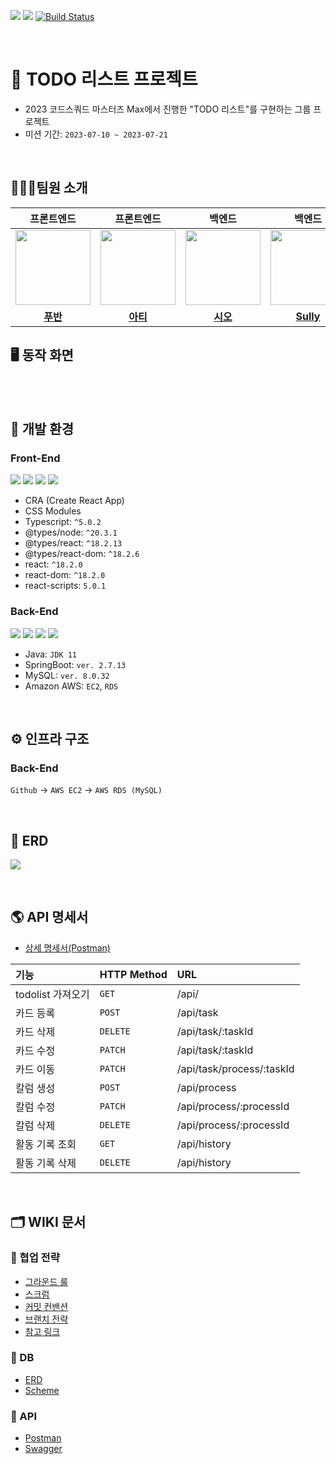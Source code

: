 
![](https://img.shields.io/badge/Last_Upadate-2023--07--20-blue)
![](https://img.shields.io/badge/Sprint-2-green)
[![Build Status](https://img.shields.io/endpoint.svg?url=https%3A%2F%2Factions-badge.atrox.dev%2F%2Fcodesquad-gwanaksan%2Fkiosk-max%2Fbadge%3Fref%3Ddev&style=flat)](https://actions-badge.atrox.dev//codesquad-gwanaksan/kiosk-max/goto?ref=dev)

<br/>

# 📜 TODO 리스트 프로젝트
- 2023 코드스쿼드 마스터즈 Max에서 진행한 "TODO 리스트"를 구현하는 그룹 프로젝트
- 미션 기간: `2023-07-10 ~ 2023-07-21`

<br/>

## 🧑🏻‍💻팀원 소개
|                                                    프론트엔드                                                    |                                                    프론트엔드                                                    |                                                          백엔드                                                          |                                                       백엔드                                                       |                                                      백엔드                                                      |                                                       백엔드                                                       |
|:-----------------------------------------------------------------------------------------------------------:|:-----------------------------------------------------------------------------------------------------------:|:---------------------------------------------------------------------------------------------------------------------:|:---------------------------------------------------------------------------------------------------------------:|:-------------------------------------------------------------------------------------------------------------:|:---------------------------------------------------------------------------------------------------------------:|
| <a href="https://github.com/gunoc"><img src = "https://avatars.githubusercontent.com/gunoc" width="120px;"> | <a href="https://github.com/lolWK"><img src = "https://avatars.githubusercontent.com/lolWK" width="120px;"> | <a href="https://github.com/chunghye98"><img src = "https://avatars.githubusercontent.com/chunghye98" width="120px;"> | <a href="https://github.com/won4885"><img src = "https://avatars.githubusercontent.com/won4885" width="120px;"> | <a href="https://github.com/sudago"><img src = "https://avatars.githubusercontent.com/sudago" width="120px;"> | <a href="https://github.com/CDBchan"><img src = "https://avatars.githubusercontent.com/CDBchan" width="120px;"> |                                         |                                         |
|                                     [**푸반**](https://github.com/gunoc)                                      |                                     [**아티**](https://github.com/lolWK)                                      |                                        [**시오**](https://github.com/chunghye98)                                        |                                     [**Sully**](https://github.com/won4885)                                     |                                      [**지안**](https://github.com/sudago)                                      |                                    [**Charile**](https://github.com/CDBchan)                                    |


## 🖥️ 동작 화면


<br/>

<br/>

## 🔧️ 개발 환경
### Front-End

![](https://img.shields.io/badge/-ReactJs-61DAFB?logo=react&logoColor=white&style=flat)
![](https://img.shields.io/badge/css-1572B6?style=for-the-badge&logo=css3&logoColor=white&style=flat)
![](https://camo.githubusercontent.com/a91f29fbfde227665b0cd5a447c0b035180e8a285bfef1ec8d91c8ba80fcaa20/68747470733a2f2f696d672e736869656c64732e696f2f62616467652f547970657363726970742d3331373843363f7374796c653d666c6174266c6f676f3d54797065536372697074266c6f676f436f6c6f723d7768697465)
![](https://camo.githubusercontent.com/e3883202fdd9cb44fd6a62f35730342d5cd477c3d76a2140aa38aa87eac6b224/68747470733a2f2f696d672e736869656c64732e696f2f62616467652f2d56697375616c25323053747564696f253230436f64652d3030374143433f7374796c653d666c6174266c6f676f3d56697375616c25323053747564696f253230436f6465266c6f676f436f6c6f723d7768697465)

- CRA (Create React App)
- CSS Modules
- Typescript: `^5.0.2`
- @types/node: `^20.3.1`
- @types/react: `^18.2.13`
- @types/react-dom: `^18.2.6`
- react: `^18.2.0`
- react-dom: `^18.2.0`
- react-scripts: `5.0.1`

### Back-End
![](https://img.shields.io/badge/Java-007396?style=flat&logo=Java&logoColor=white)
![](https://img.shields.io/badge/SpringBoot-6DB33F?style=flat&logo=SpringBoot&logoColor=white)
![](https://img.shields.io/badge/MySQL-4479A1?style=flat&logo=MySQL&logoColor=white)
![](https://img.shields.io/badge/Amazon_AWS-232F3E?style=flat&logo=amazonaws)

- Java: `JDK 11`
- SpringBoot: `ver. 2.7.13`
- MySQL: `ver. 8.0.32`
- Amazon AWS: `EC2`, `RDS`

<br/>

## ⚙️ 인프라 구조
### Back-End
`Github` -> `AWS EC2` -> `AWS RDS (MySQL)`

<br/>

## 💾 ERD
![](https://user-images.githubusercontent.com/62871026/254807800-fa460514-f837-4734-aba7-64251e7d6682.png)

<br/>

## 🌎 API 명세서
- [상세 명세서(Postman)](https://documenter.getpostman.com/view/26597299/2s946bAu7a)

| 기능            | HTTP Method | URL                       |
|:--------------|:------------|:--------------------------|
| todolist 가져오기 | `GET`       | /api/                     |
| 카드 등록         | `POST`      | /api/task                 |
| 카드 삭제         | `DELETE`    | /api/task/:taskId         |
| 카드 수정         | `PATCH`     | /api/task/:taskId         |
| 카드 이동         | `PATCH`     | /api/task/process/:taskId |
| 칼럼 생성         | `POST`      | /api/process              |
| 칼럼 수정         | `PATCH`     | /api/process/:processId   |
| 칼럼 삭제         | `DELETE`    | /api/process/:processId   |
| 활동 기록 조회      | `GET`       | /api/history              |
| 활동 기록 삭제      | `DELETE`    | /api/history              |

<br/>

## 🗂️ WIKI 문서
### 🤝 협업 전략
- [그라운드 룰](https://github.com/masters2023-2nd-project-traveler/todo-max/wiki/%EA%B7%B8%EB%9D%BC%EC%9A%B4%EB%93%9C-%EB%A3%B0)
- [스크럼](https://github.com/masters2023-2nd-project-traveler/todo-max/wiki/%EC%8A%A4%ED%81%AC%EB%9F%BC)
- [커밋 컨밴션](https://github.com/masters2023-2nd-project-traveler/todo-max/wiki/%EC%BB%A4%EB%B0%8B-%EC%BB%A8%EB%B0%B4%EC%85%98)
- [브랜치 전략](https://github.com/masters2023-2nd-project-traveler/todo-max/wiki/%EB%B8%8C%EB%9E%9C%EC%B9%98-%EC%A0%84%EB%9E%B5)
- [참고 링크](https://github.com/masters2023-2nd-project-traveler/todo-max/wiki/%EC%B0%B8%EA%B3%A0-%EB%A7%81%ED%81%AC)

### 💾 DB
- [ERD](https://github.com/masters2023-2nd-project-traveler/todo-max/wiki/ERD)
- [Scheme](https://github.com/masters2023-2nd-project-traveler/todo-max/wiki/Scheme)

### 📓 API
- [Postman](https://github.com/masters2023-2nd-project-traveler/todo-max/wiki/Postman)
- [Swagger](https://github.com/masters2023-2nd-project-traveler/todo-max/wiki/Swagger)
